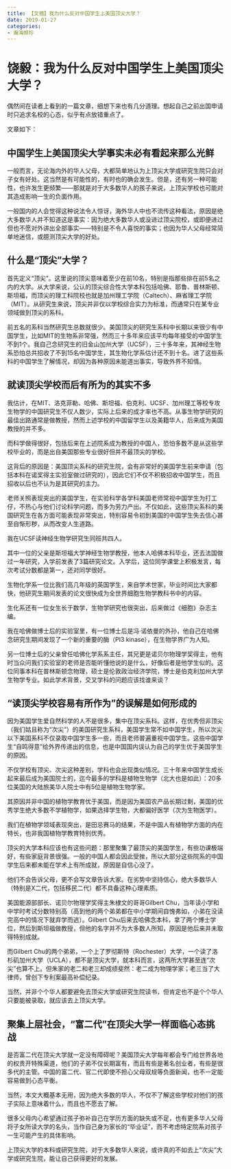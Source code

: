 ```yaml
---
title: 【文摘】我为什么反对中国学生上美国顶尖大学？
date: 2019-01-27
categories:
- 瀚海撷珍
---
```


# 饶毅：我为什么反对中国学生上美国顶尖大学？ 

偶然间在读者上看到的一篇文章，细想下来也有几分道理。想起自己之前出国申请时只追求名校的心态，似乎有点放错重点了。

文章如下：

## 中国学生上美国顶尖大学事实未必有看起来那么光鲜

一般而言，无论海内外的华人父母，大都简单地认为上顶尖大学或研究生院只会对子女有好处。这当然是有可能性的，有时也的确会发生。但是，还有另一种可能性，也许发生更频繁——那就是对于大多数华人的孩子来说，上顶尖学校也可能对其造成影响一生的负面作用。

一般国内的人会觉得这种说法令人惊讶，海外华人中也不流传这种看法，原因是绝大多数华人并不知道这是事实：因为绝大多数华人或没进过顶尖院校，或即便进过但也不愿对外讲出全部事实——特别是不令人喜悦的事实；也因为华人父母经常简单地迷信，或臆测顶尖大学的好处。

## 什么是“顶尖”大学？

首先定义“顶尖”。这里说的顶尖意味着至少在前10名，特别是指那些排在前5名之内的大学。从大学来说，公认的顶尖综合性大学本科包括哈佛、耶鲁、普林斯顿、斯坦福，而顶尖的理工科院校也就是加州理工学院（Caltech）、麻省理工学院（MIT）。从研究生来说，顶尖并非仅以学校综合实力为标准，而通常只在某专业领域做到顶尖的系科。

前五名的系科当然研究生总数就很少。美国顶尖的研究生系科中长期以来很少有中国学生，比如MIT的生物系非常强，然而三十多年来应该平均每年接受的中国学生不到1个。我自己念研究生的旧金山加州大学（UCSF），三十多年来，其神经生物系恐怕总共招收了不到15名中国学生，其生物化学系估计还不到十名。进了这些系科的中国学生了解情况，却因为各种原因未能道出事实，导致外界不知情。

## 就读顶尖学校而后有所为的其实不多

我估计，在MIT、洛克菲勒、哈佛、斯坦福、伯克利、UCSF、加州理工等校专攻生物学的中国研究生不仅人数少，实际上后来的成才率也不高。从事生物学研究的最佳出路通常是做教授，然而上述学校的中国留学生以及美籍华人，后来成为美国教授的并不多。

而科学做得很好，包括后来在上述院系成为教授的中国人，恐怕多数不是从这些学校毕业的，而是出自美国那些专业很好但并不最顶尖的学校。

这背后的原因是：美国顶尖系科的研究生院，会有非常好的美国学生前来申请（包括本科在诺奖得主实验室做过研究的），因此它们不仅不积极招收中国学生，而且招收以后也不认为是其研究的主力。

老师关照表现突出的美国学生，在实验科学各学科美国老师常视中国学生为打工仔，不热心与他们讨论科学问题，而多为劳力产出。不仅如此，这些顶尖系科的美国研究生在各方面可能表现非常突出，特别容易令初到美国的中国学生失去信心甚至自惭形秽，从而改变人生道路。

我在UCSF读神经生物学研究生同班共四人。

其中一位的父亲是斯坦福大学神经生物学教授，他本人哈佛本科毕业，还去法国做过一年研究，入学前发表了3篇研究论文。入学后，这位同学课堂上积极发言，每次考试分数都是第一，还对同学很好。

生物化学系一位比我们高几年级的英国学生，来自学术世家，毕业时间比大家都快，他研究生期间发表的论文很快成为全世界细胞生物学教科书中的内容。

生化系还有一位女生长于数学，生物学研究也很突出，后来做过《细胞》杂志主编。

我在哈佛做博士后的实验室里，有一位博士后是冯·诺依曼的外孙，他自己在哈佛念研究生期间发现了一个新的重要的酶（PI3 kinase），在生物学界广为人知。

另一位博士后的父亲曾任哈佛化学系系主任，其兄更是诺贝尔物理学奖得主，他有时当众问我们实验室的老师是否能听懂他说的是什么，好像后者是他学生似的。这位同事本科在普林斯顿念物理，硕士是伦敦政治经济学院，博士是伯克利加州大学生物学专业。如此学术背景，交叉学科的问题应该找谁来谈？

## “读顶尖学校容易有所作为”的误解是如何形成的

因为美国学生爱自然科学的人不是很多，集中在顶尖系科。这样，在优秀但非顶尖（我们姑且称为“次尖”）的美国研究生系科，美国学生常不如中国学生，所以次尖以下美国系科不仅录取中国学生多一些，而且老师普遍重视中国学生。这些中国学生“自鸣得意”给外界传递出的信息，也是中国国内误认为自己的学生优于美国学生的原因。

不仅学校有顶尖、次尖这种差别，学科也会出现类似情况。三十年来中国学生成长起来最后成为美国院士的，迄今最多的学科是植物生物学（北大也是如此）：20多位美国的大陆旅美华人院士中有5位是植物生物学家。

其原因并非中国的植物学教育优于美国，而是因为美国农产品长期过剩，美国的优秀学生绝大多数不学植物学，如果选择学生物，大都偏好医学（次为生物医学）。

我们在植物学领域表现突出，是田忌赛马的结果，不是中国人有植物学方面的内在特长，也非我国植物学教育特别优秀。

顶尖的大学本科应该也有这些问题：那里聚集了最顶尖的美国学生，有些功课极端好，有些家庭背景很强。一般的中国人都会因此受挫，所以大部分这些院系的中国学生后来都未能在学术上有所成就，原因是自信心没了。

他们不会告诉父母，更不会写文章告诉大家。在劣势中坚持信心，绝大多数华人（特别是X二代，包括移民二代）都不具备这种心理素质。

美国能源部部长、诺贝尔物理学奖得主朱棣文的哥哥Gilbert Chu，当年读小学和中学时考试分数特别高（高到他的两个弟弟都在中小学期间自愧弗如，小弟在没读完高中的情况下就弃学而逃）。Gilbert Chu后来去哈佛念本科，拿了两个博士学位，然后到斯坦福做教授，但他的名字并不为大多数人所知，原因是他后来并未取得特别成就。

而Gilbert Chu的两个弟弟，一个上了罗彻斯特（Rochester）大学，一个读了洛杉矶加州大学（UCLA），都不是顶尖大学，就本科而言，这两所大学甚至连“次尖”也算不上。但朱家的老二和老三却成绩斐然：老二成为物理学家；老三当了大律师，曾创下专利案最高补偿纪录。

当然，并非个个华人都要避免去顶尖大学或研究生院读书，但肯定也不是个个华人只要能被录取，就应该去上顶尖大学。

## 聚集上层社会，“富二代”在顶尖大学一样面临心态挑战

是否富二代在顶尖大学就一定没有障碍呢？美国顶尖大学每年都会专门给世界各地的权贵开特殊渠道，他们的子弟不仅长期富有，而且有些是著名创业者，有些是很多代的主管。中国的富二代、官二代即使不担心父母双规等负面新闻，也不一定能容易做到心态平衡。

当然，本文大概基本无用，因为绝大多数的华人，不仅不了解这些学校对他们的孩子实际上意味着什么，而且也不愿去了解。

很多父母内心希望通过孩子弥补自己在学历方面的缺失或不足，也有更多华人父母将子女所读大学的名头，当作自己身为家长的“毕业证”，而不考虑特定院系对孩子一生可能产生的具体影响。

上顶尖大学的本科或研究生院，对于大多数华人来说，或许真的不如去上“次尖”大学或研究生院，能让自己获得更好的发展。